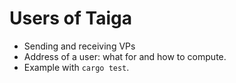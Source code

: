 # Users of Taiga

* Sending and receiving VPs
* Address of a user: what for and how to compute.
* Example with `cargo test`.
